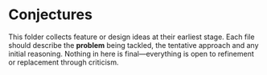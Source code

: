 # Conjectures

This folder collects feature or design ideas at their earliest stage.  Each file
should describe the **problem** being tackled, the tentative approach and any
initial reasoning.  Nothing in here is final—everything is open to refinement or
replacement through criticism.
